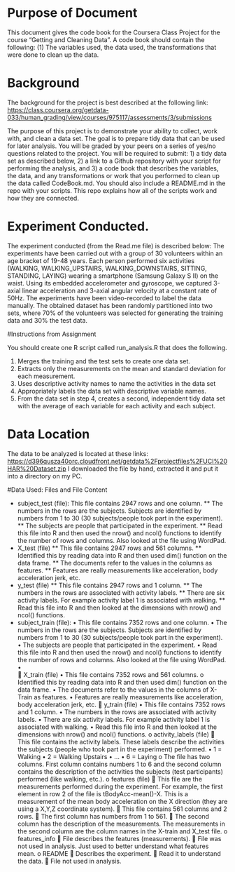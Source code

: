 # Purpose of Document

This document gives the code book for the Coursera Class Project for the course “Getting and Cleaning Data”. 
A code book should contain the following: (1) The variables used,	the data used, the transformations that were done to clean up the data.

# Background

The background for the project is best described at the following link: 
https://class.coursera.org/getdata-033/human_grading/view/courses/975117/assessments/3/submissions

The purpose of this project is to demonstrate your ability to collect, work with, and clean a data set. 
The goal is to prepare tidy data that can be used for later analysis. 
You will be graded by your peers on a series of yes/no questions related to the project. 
You will be required to submit: 1) a tidy data set as described below, 2) a link to a Github repository with your script 
for performing the analysis, and 3) a code book that describes the variables, the data, and any transformations or work 
that you performed to clean up the data called CodeBook.md. You should also include a README.md in the repo with your scripts. 
This repo explains how all of the scripts work and how they are connected.

# Experiment Conducted.

The experiment conducted (from the Read.me file) is described below:
The experiments have been carried out with a group of 30 volunteers within an age bracket of 19-48 years. 
Each person performed six activities (WALKING, WALKING_UPSTAIRS, WALKING_DOWNSTAIRS, SITTING, STANDING, LAYING) 
wearing a smartphone (Samsung Galaxy S II) on the waist. Using its embedded accelerometer and gyroscope, 
we captured 3-axial linear acceleration and 3-axial angular velocity at a constant rate of 50Hz. The experiments 
have been video-recorded to label the data manually. The obtained dataset has been randomly partitioned into two sets, 
where 70% of the volunteers was selected for generating the training data and 30% the test data. 

#Instructions from Assignment

You should create one R script called run_analysis.R that does the following. 
1.	Merges the training and the test sets to create one data set.
2.	Extracts only the measurements on the mean and standard deviation for each measurement. 
3.	Uses descriptive activity names to name the activities in the data set
4.	Appropriately labels the data set with descriptive variable names. 
5.	From the data set in step 4, creates a second, independent tidy data set with the average of each variable for each activity and each subject. 

# Data Location

The data to be analyzed is located at these links:
https://d396qusza40orc.cloudfront.net/getdata%2Fprojectfiles%2FUCI%20HAR%20Dataset.zip
I downloaded the file by hand, extracted it and put it into a directory on my PC.

#Data Used: Files and File Content
* subject_test (file): This file contains 2947 rows and one column.
 ** The numbers in the rows are the subjects. Subjects are identified by numbers from 1 to 30 (30 subjects/people took part in the experiment).
 ** The subjects are people that participated in the experiment.
 ** Read this file into R and then used the nrow() and ncol() functions to identify the number of rows and columns. Also looked at the file using WordPad.
* X_test (file)
  ** This file contains 2947 rows and 561 columns.
  ** Identified this by reading data into R and then used dim() function on the data frame.
  ** The documents refer to the values in the columns as features.
  ** Features are really measurements like acceleration, body acceleration jerk, etc.
* y_test (file)
 ** This file contains 2947 rows and 1 column.
 ** The numbers in the rows are associated with activity labels.
 ** There are six activity labels. For example activity label 1 is associated with walking.
 ** Read this file into R and then looked at the dimensions with nrow() and ncol() functions.
* subject_train (file):
•	This file contains 7352 rows and one column.
•	The numbers in the rows are the subjects. Subjects are identified by numbers from 1 to 30 (30 subjects/people took part in the experiment).
•	The subjects are people that participated in the experiment.
•	Read this file into R and then used the nrow() and ncol() functions to identify the number of rows and columns. Also looked at the file using WordPad.
•	
	X_train (file)
•	This file contains 7352 rows and 561 columns.
o	Identified this by reading data into R and then used dim() function on the data frame.
•	The documents refer to the values in the columns of X-Train as features.
•	Features are really measurements like acceleration, body acceleration jerk, etc.
	y_train (file)
•	This file contains 7352 rows and 1 column.
•	The numbers in the rows are associated with activity labels.
•	There are six activity labels. For example activity label 1 is associated with walking. 
•	Read this file into R and then looked at the dimensions with nrow() and ncol() functions.
o	activity_labels (file)
	This file contains the activity labels. These labels describe the activities the subjects (people who took part in the experiment) performed. 
•	1 = Walking
•	2 =  Walking Upstairs
•	…
•	6 = Laying
o	The file has two columns. First column contains numbers 1 to 6 and the second column contains the description of the activities the subjects (test participants)  performed (like walking, etc.).
o	features (file)
	This file are the measurements performed during the experiment. For example, the first element in row 2 of the file is tBodyAcc-mean()-X. This is a measurement of the mean body acceleration on the X direction (they are using a X,Y,Z coordinate system).
	This file contains 561 columns and 2 rows. 
	The first column has  numbers from 1 to 561.
	The second column has the description of the measurements. The measurements in the second column are the column names in the X-train and X_test file.
o	features_info
	File describes the features (measurements).
	File was not used in analysis. Just used to better understand what features mean.
o	README
	Describes the experiment.
	Read it to understand the data.
	File not used in analysis.


